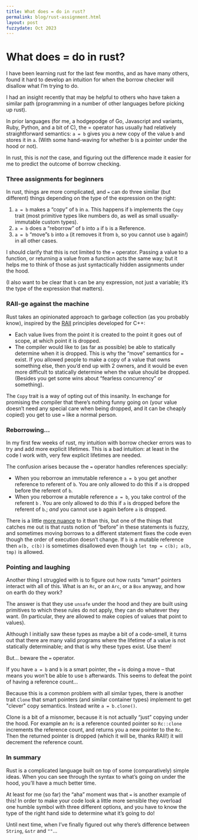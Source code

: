 ```yaml
---
title: What does = do in rust?
permalink: blog/rust-assignment.html
layout: post
fuzzydate: Oct 2023
---
```


# What does = do in rust?

I have been learning rust for the last few months, and as have many others, found it hard to develop an intuition for when the borrow checker will disallow what I’m trying to do.

I had an insight recently that may be helpful to others who have taken a similar path (programming in a number of other languages before picking up rust).

In prior languages (for me, a hodgepodge of Go, Javascript and variants, Ruby, Python, and a bit of C), the = operator has usually had relatively straightforward semantics: `a = b` gives you a new copy of the value `b` and stores it in `a`. (With some hand-waving for whether b is a pointer under the hood or not).

In rust, this is *not* the case, and figuring out the difference made it easier for me to predict the outcome of borrow checking.

### Three assignments for beginners

In rust, things are more complicated, and `=` can do three similar (but different) things depending on the type of the expression on the right:

1. `a = b` makes a “copy”  of `b` in `a`. This happens if `b` implements the `Copy` trait (most primitive types like numbers do, as well as small usually-immutable custom types).
2. `a = b` does a “reborrow” of `b` into `a` if `b` is a Reference.
3. `a = b` “move”s `b` into `a` (it removes it from `b`, so you cannot use `b` again!) in all other cases.

I should clarify that this is not limited to the `=` operator. Passing a value to a function, or returning a value from a function acts the same way; but it helps me to think of those as just syntactically hidden assignments under the hood.

(I also want to be clear that `b` can be any expression, not just a variable; it’s the type of the expression that matters).

### RAII-ge against the machine

Rust takes an opinionated approach to garbage collection (as you probably know), inspired by the [RAII](https://en.wikipedia.org/wiki/Resource_acquisition_is_initialization) principles developed for C++:
* Each value lives from the point it is created to the point it goes out of scope, at which point it is dropped.
* The compiler would like to (as far as possible) be able to statically determine when it is dropped.
This is why the “move” semantics for `=` exist. If you allowed people to make a copy of a value that owns something else, then you’d end up with 2 owners, and it would be even more difficult to statically determine when the value should be dropped. (Besides you get some wins about “fearless concurrency” or something).

The `Copy` trait is a way of opting out of this insanity. In exchange for promising the compiler that there’s nothing funny going on (your value doesn’t need any special care when being dropped, and it can be cheaply copied) you get to use `=` like a normal person.

### Reborrowing…

In my first few weeks of rust, my intuition with borrow checker errors was to try and add more explicit lifetimes. This is a bad intuition: at least in the code I work with, very few explicit lifetimes are needed.

The confusion arises because the `=` operator handles references specially:
* When you reborrow an immutable reference `a = b` you get another reference to referent of `b`. You are only allowed to do this if `a` is dropped before the referent of `b`.
* When you reborrow a mutable reference `a = b`, you take control of the referent `b` . You are only allowed to do this if `a` is dropped before the referent of `b`.; *and* you cannot use `b` again before `a` is dropped.

There is a little [more nuance](https://doc.rust-lang.org/book/ch04-02-references-and-borrowing.html) to it than this, but one of the things that catches me out is that rusts notion of “before” in these statements is fuzzy, and sometimes moving borrows to a different statement fixes the code even though the order of execution doesn’t change. If `b` is a mutable reference then `a(b, c(b))` is sometimes disallowed even though `let tmp = c(b); a(b, tmp)` is allowed.

### Pointing and laughing

Another thing I struggled with is to figure out how rusts “smart” pointers interact with all of this. What is an `Rc`, or an `Arc`, or a `Box` anyway, and how on earth do they work?

The answer is that they use `unsafe` under the hood and they are built using primitives to which these rules do not apply, they can do whatever they want. (In particular, they are allowed to make copies of values that point to values).

Although I initially saw these types as maybe a bit of a code-smell, it turns out that there are many valid programs where the lifetime of a value is not statically determinable; and that is why these types exist. Use them!

But… beware the `=` operator.

If you have `a = b` and `b` is a smart pointer, the `=` is doing a move – that means you won’t be able to use `b` afterwards. This seems to defeat the point of having a reference count…

Because this is a common problem with all similar types, there is another trait `Clone` that smart pointers (and similar container types) implement to get "clever" copy semantics. Instead write `a = b.clone()`.

Clone is a bit of a misnomer, because it is not actually “just” copying under the hood. For example an `Rc` is a reference counted pointer so `Rc::clone` increments the reference count, and returns you a new pointer to the `Rc`. Then the returned pointer is dropped (which it will be, thanks RAII!) it will decrement the reference count.

### In summary

Rust is a complicated language built on top of some (comparatively) simple ideas. When you can see through the syntax to what’s going on under the hood, you’ll have a much better time.

At least for me (so far) the “aha” moment was that `=` is another example of this! In order to make your code look a little more sensible they overload one humble symbol with three different options, and you have to know the type of the right hand side to determine what it’s going to do!

Until next time, when I’ve finally figured out why there’s difference between `String`, `&str` and `""`…
